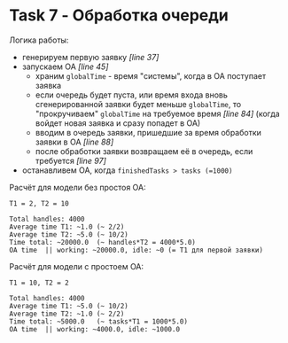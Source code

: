 # Task 7 - Обработка очереди

Логика работы:

- генерируем первую заявку _[line 37]_
- запускаем ОА _[line 45]_
    - храним `globalTime` - время "системы", когда в ОА поступает заявка
    - если очередь будет пуста, или время входа вновь сгенерированной заявки будет меньше `globalTime`, то "прокручиваем" `globalTime` на требуемое время _[line 84]_ (когда войдет новая заявка и сразу попадет в ОА)
    - вводим в очередь заявки, пришедшие за время обработки заявки в ОА _[line 88]_
    - после обработки заявки возвращаем её в очередь, если требуется _[line 97]_ 
- останавливем ОА, когда `finishedTasks > tasks (=1000)`

Расчёт для модели без простоя ОА:

    T1 = 2, T2 = 10
    
    Total handles: 4000
    Average time T1: ~1.0 (~ 2/2)
    Average time T2: ~5.0 (~ 10/2)
    Time total: ~20000.0  (~ handles*T2 = 4000*5.0)
    OA time  || working: ~20000.0, idle: ~0 (= Т1 для первой заявки)
    
Расчёт для модели с простоем ОА:

    T1 = 10, T2 = 2
    
    Total handles: 4000
    Average time T1: ~5.0 (~ 10/2)
    Average time T2: ~1.0 (~ 2/2)
    Time total: ~5000.0   (~ tasks*T1 = 1000*5.0)
    OA time  || working: ~4000.0, idle: ~1000.0